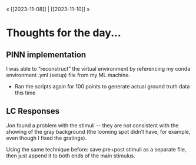 « [[2023-11-08]] | [[2023-11-10]] » 
# Thoughts for the day...
## PINN implementation
I was able to  “reconstruct” the virtual environment by referencing my conda environment .yml (setup) file from my ML machine.
- Ran the scripts again for 100 points to generate actual ground truth data this time

## LC Responses
Jon found a problem with the stimuli -- they are not consistent with the showing of the gray background (the looming spot didn’t have, for example, even though I fixed the gratings).

Using the same technique before: save pre+post stimuli as a separate file, then just append it to both ends of the main stimulus.
